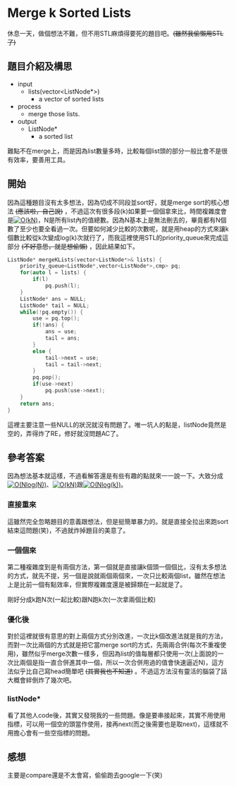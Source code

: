 # Merge k Sorted Lists
休息一天，做個想法不難，但不用STL麻煩得要死的題目吧。~~(雖然我偷懶用STL了)~~

## 題目介紹及構思
- input
  - lists(vector<ListNode*>)
    - a vector of sorted lists
- process
  - merge those lists.
- output
  - ListNode*
    - a sorted list

難點不在merge上，而是因為list數量多時，比較每個list頭的部分一般比會不是很有效率，要善用工具。

## 開始
因為這種題目沒有太多想法，因為切成不同段並sort好，就是merge sort的核心想法 ~~(應該啦，自己說)~~ ，不過這次有很多段(k)如果要一個個拿來比，時間複雜度會是<a href="https://www.codecogs.com/eqnedit.php?latex=O(kN)" target="_blank"><img src="https://latex.codecogs.com/gif.latex?O(kN)" title="O(kN)" /></a>，N是所有list內的值總數。因為N基本上是無法刪去的，畢竟都有N個數了至少也要全看過一次。但要如何減少比較的次數呢，就是用heap的方式來讓k個數比較從k次變成log(k)次就行了，而我這裡使用STL的priority_queue來完成這部分 ~~(不好意思，就是想偷懶)~~ ，因此結果如下。
```C++ =
ListNode* mergeKLists(vector<ListNode*>& lists) {
    priority_queue<ListNode*,vector<ListNode*>,cmp> pq;
    for(auto l = lists) {
        if(l)
            pq.push(l);
    }
    ListNode* ans = NULL;
    ListNode* tail = NULL;
    while(!pq.empty()) {
        use = pq.top();
        if(!ans) {
            ans = use;
            tail = ans;
        }
        else {
            tail->next = use;
            tail = tail->next;
        }
        pq.pop();
        if(use->next)
            pq.push(use->next);
    }
    return ans;
}    
```

這裡主要注意一些NULL的狀況就沒有問題了。唯一坑人的點是，listNode竟然是空的，弄得炸了RE，修好就沒問題AC了。

## 參考答案
因為想法基本就這樣，不過看解答還是有些有趣的點就來一一說一下。大致分成<a href="https://www.codecogs.com/eqnedit.php?latex=O(Nlog(N))" target="_blank"><img src="https://latex.codecogs.com/gif.latex?O(Nlog(N))" title="O(Nlog(N))" /></a>、<a href="https://www.codecogs.com/eqnedit.php?latex=O(kN)" target="_blank"><img src="https://latex.codecogs.com/gif.latex?O(kN)" title="O(kN)" /></a>跟<a href="https://www.codecogs.com/eqnedit.php?latex=O(Nlog(k))" target="_blank"><img src="https://latex.codecogs.com/gif.latex?O(Nlog(k))" title="O(Nlog(k))" /></a>。

### 直接重來
這雖然完全忽略題目的意義跟想法，但是挺簡單暴力的。就是直接全拉出來跑sort結束這問題(笑)，不過就炸掉題目的美意了。

### 一個個來
第二種複雜度到是有兩個方法，第一個就是直接讓k個頭一個個比，沒有太多想法的方式，就先不提，另一個是說就兩個兩個來，一次只比較兩個list，雖然在想法上是比前一個有點效率，但實際複雜度還是被歸類在一起就是了。

剛好分成k跑N次(一起比較)跟N跑k次(一次拿兩個比較)

### 優化後
對於這裡就很有意思的對上兩個方式分別改進，一次比k個改進法就是我的方法，而對一次比兩個的方式就是把它當merge sort的方式，先兩兩合併(每次不重複使用)，雖然似乎merge次數一樣多，但因為list的值每層都只使用一次(上面說的一次比兩個是指一直合併進其中一個，所以一次合併用過的值會快速逼近N)，這方法似乎比自己寫head簡單吧 ~~(其實我也不知道)~~ 。不過這方法沒有靈活的腦袋了話大概會絆倒炸了幾次吧。

### listNode*
看了其他人code後，其實又發現我的一些問題。像是要串接起來，其實不用使用指標，可以用一個空的頭當作使用，接再next(而之後需要也是取next)，這樣就不用擔心會有一些空指標的問題。

## 感想
主要是compare還是不太會寫，偷偷跑去google一下(笑)